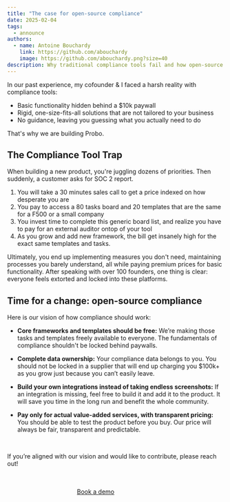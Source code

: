 ```yaml
---
title: "The case for open-source compliance"
date: 2025-02-04
tags:
  - announce
authors:
  - name: Antoine Bouchardy
    link: https://github.com/abouchardy
    image: https://github.com/abouchardy.png?size=40
description: Why traditional compliance tools fail and how open-source can fix the industry's pricing and flexibility issues.
---
```


In our past experience, my cofounder & I faced a harsh reality with
compliance tools:

- Basic functionality hidden behind a $10k paywall
- Rigid, one-size-fits-all solutions that are not tailored to your
  business
- No guidance, leaving you guessing what you actually need to do

That's why we are building Probo.


## The Compliance Tool Trap

When building a new product, you're juggling dozens of
priorities. Then suddenly, a customer asks for SOC 2 report.

1. You will take a 30 minutes sales call to get a price indexed on how
   desperate you are
2. You pay to access a 80 tasks board and 20 templates that are the
   same for a F500 or a small company
3. You invest time to complete this generic board list, and realize
   you have to pay for an external auditor ontop of your tool
4. As you grow and add new framework, the bill get insanely high for
   the exact same templates and tasks.

Ultimately, you end up implementing measures you don't need,
maintaining processes you barely understand, all while paying premium
prices for basic functionality. After speaking with over 100 founders,
one thing is clear: everyone feels extorted and locked into these
platforms.

## Time for a change: open-source compliance

Here is our vision of how compliance should work: 

- **Core frameworks and templates should be free:** We’re making those
  tasks and templates freely available to everyone. The fundamentals
  of compliance shouldn't be locked behind paywalls.

- **Complete data ownership:** Your
  compliance data belongs to you. You should not be locked in a
  supplier that will end up charging you $100k+ as you grow just
  because you can’t easily leave.

- **Build your own integrations instead of taking endless
  screenshots:** If an integration is missing, feel free to build it
  and add it to the product. It will save you time in the long run and
  benefit the whole community.

- **Pay only for actual value-added services, with transparent
  pricing:** You should be able to test the product before you
  buy. Our price will always be fair, transparent and predictable.

<br/>

If you’re aligned with our vision and would like to contribute, please
reach out!

<br/>
<br/>

<div class="hx-mb-6" style="margin-left: auto; margin-right: auto; display: block; width: 180px;">
	<a href="https://cal.com/antoine-bouchardy-vg8ej3/30-min-demo"
		class="hx-text-color-back not-prose hx-font-medium hx-cursor-pointer hx-px-6 hx-py-3 hx-rounded-full hx-text-center hx-text-white hx-inline-block hx-bg-green-100 focus:hx-outline-none focus:hx-ring-4 focus:hx-ring-primary-300 dark:hx-bg-green-100 dark:focus:hx-ring-primary-800 hx-transition-all hx-ease-in hx-duration-200">
		Book a demo
	</a>
</div>

